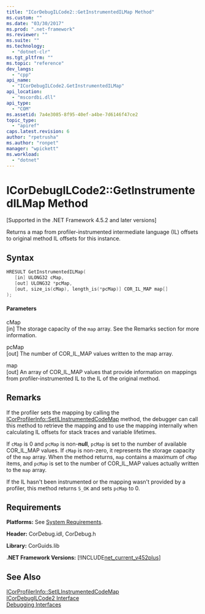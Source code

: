 ```yaml
---
title: "ICorDebugILCode2::GetInstrumentedILMap Method"
ms.custom: ""
ms.date: "03/30/2017"
ms.prod: ".net-framework"
ms.reviewer: ""
ms.suite: ""
ms.technology: 
  - "dotnet-clr"
ms.tgt_pltfrm: ""
ms.topic: "reference"
dev_langs: 
  - "cpp"
api_name: 
  - "ICorDebugILCode2.GetInstrumentedILMap"
api_location: 
  - "mscordbi.dll"
api_type: 
  - "COM"
ms.assetid: 7a4e3085-8f95-40ef-a4be-7d6146f47ce2
topic_type: 
  - "apiref"
caps.latest.revision: 6
author: "rpetrusha"
ms.author: "ronpet"
manager: "wpickett"
ms.workload: 
  - "dotnet"
---
```

# ICorDebugILCode2::GetInstrumentedILMap Method
[Supported in the .NET Framework 4.5.2 and later versions]  
  
 Returns a map from profiler-instrumented intermediate language (IL) offsets to original method IL offsets for this instance.  
  
## Syntax  
  
```cpp
HRESULT GetInstrumentedILMap(  
   [in] ULONG32 cMap,  
   [out] ULONG32 *pcMap,  
   [out, size_is(cMap), length_is(*pcMap)] COR_IL_MAP map[]  
);  
```  
  
#### Parameters  
 cMap  
 [in] The storage capacity of the `map` array. See the Remarks section for more information.  
  
 pcMap  
 [out] The number of COR_IL_MAP values written to the map array.  
  
 map  
 [out] An array of COR_IL_MAP values that provide information on mappings from profiler-instrumented IL to the IL of the original method.  
  
## Remarks  
 If the profiler sets the mapping by calling the [ICorProfilerInfo::SetILInstrumentedCodeMap](../../../../docs/framework/unmanaged-api/profiling/icorprofilerinfo-setilinstrumentedcodemap-method.md) method, the debugger can call this method to retrieve the mapping and to use the mapping internally when calculating IL offsets for stack traces and variable lifetimes.  
  
 If `cMap` is 0 and `pcMap` is non-**null**, `pcMap` is set to the number of available COR_IL_MAP values. If `cMap` is non-zero, it represents the storage capacity of the `map` array. When the method returns, `map` contains a maximum of `cMap` items, and `pcMap` is set to the number of COR_IL_MAP values actually written to the `map` array.  
  
 If the IL hasn't been instrumented or the mapping wasn't provided by a profiler, this method returns `S_OK` and sets `pcMap` to 0.  
  
## Requirements  
 **Platforms:** See [System Requirements](../../../../docs/framework/get-started/system-requirements.md).  
  
 **Header:** CorDebug.idl, CorDebug.h  
  
 **Library:** CorGuids.lib  
  
 **.NET Framework Versions:** [!INCLUDE[net_current_v452plus](../../../../includes/net-current-v452plus-md.md)]  
  
## See Also  
 [ICorProfilerInfo::SetILInstrumentedCodeMap](../../../../docs/framework/unmanaged-api/profiling/icorprofilerinfo-setilinstrumentedcodemap-method.md)  
 [ICorDebugILCode2 Interface](../../../../docs/framework/unmanaged-api/debugging/icordebugilcode2-interface.md)  
 [Debugging Interfaces](../../../../docs/framework/unmanaged-api/debugging/debugging-interfaces.md)
